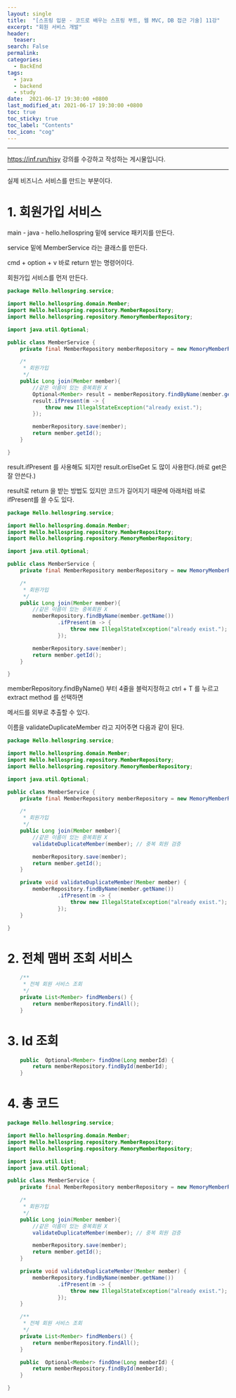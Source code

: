 ```yaml
---
layout: single
title:  "[스프링 입문 - 코드로 배우는 스프링 부트, 웹 MVC, DB 접근 기술] 11강"
excerpt: "회원 서비스 개발"
header:
  teaser: 
search: False
permalink:
categories: 
  - BackEnd
tags:
  - java
  - backend
  - study
date:  2021-06-17 19:30:00 +0800
last_modified_at: 2021-06-17 19:30:00 +0800
toc: true
toc_sticky: true
toc_label: "Contents"
toc_icon: "cog"
---
```

---

<https://inf.run/hisy> 강의를 수강하고 작성하는 게시물입니다.

---

실제 비즈니스 서비스를 만드는 부분이다.

# 1. 회원가입 서비스

main - java - hello.hellospring 밑에 service 패키지를 만든다.

service 밑에 MemberService 라는 클래스를 만든다.

cmd + option + v 바로 return 받는 명령어이다.

회원가입 서비스를 먼저 만든다.

```java
package Hello.hellospring.service;

import Hello.hellospring.domain.Member;
import Hello.hellospring.repository.MemberRepository;
import Hello.hellospring.repository.MemoryMemberRepository;

import java.util.Optional;

public class MemberService {
    private final MemberRepository memberRepository = new MemoryMemberRepository();

    /*
     * 회원가입
     */
    public Long join(Member member){
        //같은 이름이 있는 중복회원 X
        Optional<Member> result = memberRepository.findByName(member.getName());
        result.ifPresent(m -> {
            throw new IllegalStateException("already exist.");
        });

        memberRepository.save(member);
        return member.getId();
    }

}
```

result.ifPresent 를 사용해도 되지만 result.orElseGet 도 많이 사용한다.(바로 get은 잘 안쓴다.)

result로 return 을 받는 방법도 있지만 코드가 길어지기 때문에 아래처럼 바로 ifPresent를 쓸 수도 있다.

```java
package Hello.hellospring.service;

import Hello.hellospring.domain.Member;
import Hello.hellospring.repository.MemberRepository;
import Hello.hellospring.repository.MemoryMemberRepository;

import java.util.Optional;

public class MemberService {
    private final MemberRepository memberRepository = new MemoryMemberRepository();

    /*
     * 회원가입
     */
    public Long join(Member member){
        //같은 이름이 있는 중복회원 X
        memberRepository.findByName(member.getName())
                .ifPresent(m -> {
                    throw new IllegalStateException("already exist.");
                });

        memberRepository.save(member);
        return member.getId();
    }

}
```

memberRepository.findByName() 부터 4줄을 블럭지정하고 ctrl + T 를 누르고 extract method 를 선택하면

메서드를 외부로 추출할 수 있다.

이름을 validateDuplicateMember 라고 지어주면 다음과 같이 된다.

```java
package Hello.hellospring.service;

import Hello.hellospring.domain.Member;
import Hello.hellospring.repository.MemberRepository;
import Hello.hellospring.repository.MemoryMemberRepository;

import java.util.Optional;

public class MemberService {
    private final MemberRepository memberRepository = new MemoryMemberRepository();

    /*
     * 회원가입
     */
    public Long join(Member member){
        //같은 이름이 있는 중복회원 X
        validateDuplicateMember(member); // 중복 회원 검증

        memberRepository.save(member);
        return member.getId();
    }

    private void validateDuplicateMember(Member member) {
        memberRepository.findByName(member.getName())
                .ifPresent(m -> {
                    throw new IllegalStateException("already exist.");
                });
    }

}
```
# 2. 전체 맴버 조회 서비스
```java
    /**
     * 전체 회원 서비스 조회
     */
    private List<Member> findMembers() {
        return memberRepository.findAll();
    }
```

# 3. Id 조회

```java
    public  Optional<Member> findOne(Long memberId) {
        return memberRepository.findById(memberId);
    }
```

# 4. 총 코드

```java
package Hello.hellospring.service;

import Hello.hellospring.domain.Member;
import Hello.hellospring.repository.MemberRepository;
import Hello.hellospring.repository.MemoryMemberRepository;

import java.util.List;
import java.util.Optional;

public class MemberService {
    private final MemberRepository memberRepository = new MemoryMemberRepository();

    /*
     * 회원가입
     */
    public Long join(Member member){
        //같은 이름이 있는 중복회원 X
        validateDuplicateMember(member); // 중복 회원 검증

        memberRepository.save(member);
        return member.getId();
    }

    private void validateDuplicateMember(Member member) {
        memberRepository.findByName(member.getName())
                .ifPresent(m -> {
                    throw new IllegalStateException("already exist.");
                });
    }

    /**
     * 전체 회원 서비스 조회
     */
    private List<Member> findMembers() {
        return memberRepository.findAll();
    }

    public  Optional<Member> findOne(Long memberId) {
        return memberRepository.findById(memberId);
    }

}
```
